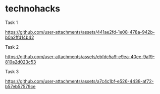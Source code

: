 # technohacks

Task 1




https://github.com/user-attachments/assets/441ae2fd-1e08-478a-942b-b0a2ffd14b42

Task 2 



https://github.com/user-attachments/assets/ebfdc5a9-e9ea-40ee-9af9-810a2d023c53

Task 3



https://github.com/user-attachments/assets/a7c4c1bf-e526-4438-af72-b57eb57579ce





